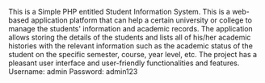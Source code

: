 This is a Simple PHP entitled Student Information System. This is a web-based application platform that can help a certain university or college to manage the students' information and academic records. The application allows storing the details of the students and lists all of his/her academic histories with the relevant information such as the academic status of the student on the specific semester, course, year level, etc. The project has a pleasant user interface and user-friendly functionalities and features.
Username: admin
Password: admin123
